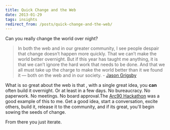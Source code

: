 ```yaml
---
title: Quick Change and the Web
date: 2013-01-29
tags: insights
redirect_from: /posts/quick-change-and-the-web/
---
```


Can you really change the world over night?

> In both the web and in our greater community, I see people despair that change doesn’t happen more quickly. That we can’t make the world better overnight. But if this year has taught me anything, it is that we can’t ignore the hard work that needs to be done. And that we all must take up the charge to make the world better than it we found it — both on the web and in our society. - [Jason Grigsby](http://alistapart.com/article/what-we-learned-in-2012)

What is so great about the web is that , with a single great idea, you **can** often build it overnight. Or at least in a few days. No bureaucracy. No paperwork. No meetings. No board approval.The [Arc90 Hackathon](http://lab.arc90.com/hackathon/2012/) was a good example of this to me.  Get a good idea, start a conversation, excite others, build it, release it to the community, and if its great, you'll begin sowing the seeds of change.

From there you just iterate.